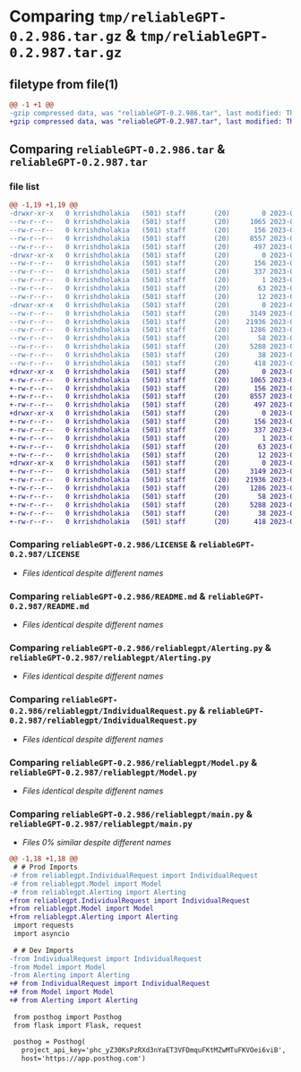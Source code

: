 # Comparing `tmp/reliableGPT-0.2.986.tar.gz` & `tmp/reliableGPT-0.2.987.tar.gz`

## filetype from file(1)

```diff
@@ -1 +1 @@
-gzip compressed data, was "reliableGPT-0.2.986.tar", last modified: Thu Jul 13 15:30:15 2023, max compression
+gzip compressed data, was "reliableGPT-0.2.987.tar", last modified: Thu Jul 13 15:31:34 2023, max compression
```

## Comparing `reliableGPT-0.2.986.tar` & `reliableGPT-0.2.987.tar`

### file list

```diff
@@ -1,19 +1,19 @@
-drwxr-xr-x   0 krrishdholakia   (501) staff       (20)        0 2023-07-13 15:30:15.378785 reliableGPT-0.2.986/
--rw-r--r--   0 krrishdholakia   (501) staff       (20)     1065 2023-06-23 13:49:22.000000 reliableGPT-0.2.986/LICENSE
--rw-r--r--   0 krrishdholakia   (501) staff       (20)      156 2023-07-13 15:30:15.378674 reliableGPT-0.2.986/PKG-INFO
--rw-r--r--   0 krrishdholakia   (501) staff       (20)     8557 2023-07-11 03:10:54.000000 reliableGPT-0.2.986/README.md
--rw-r--r--   0 krrishdholakia   (501) staff       (20)      497 2023-06-29 02:51:34.000000 reliableGPT-0.2.986/pyproject.toml
-drwxr-xr-x   0 krrishdholakia   (501) staff       (20)        0 2023-07-13 15:30:15.377318 reliableGPT-0.2.986/reliableGPT.egg-info/
--rw-r--r--   0 krrishdholakia   (501) staff       (20)      156 2023-07-13 15:30:15.000000 reliableGPT-0.2.986/reliableGPT.egg-info/PKG-INFO
--rw-r--r--   0 krrishdholakia   (501) staff       (20)      337 2023-07-13 15:30:15.000000 reliableGPT-0.2.986/reliableGPT.egg-info/SOURCES.txt
--rw-r--r--   0 krrishdholakia   (501) staff       (20)        1 2023-07-13 15:30:15.000000 reliableGPT-0.2.986/reliableGPT.egg-info/dependency_links.txt
--rw-r--r--   0 krrishdholakia   (501) staff       (20)       63 2023-07-13 15:30:15.000000 reliableGPT-0.2.986/reliableGPT.egg-info/requires.txt
--rw-r--r--   0 krrishdholakia   (501) staff       (20)       12 2023-07-13 15:30:15.000000 reliableGPT-0.2.986/reliableGPT.egg-info/top_level.txt
-drwxr-xr-x   0 krrishdholakia   (501) staff       (20)        0 2023-07-13 15:30:15.378366 reliableGPT-0.2.986/reliablegpt/
--rw-r--r--   0 krrishdholakia   (501) staff       (20)     3149 2023-07-07 02:48:09.000000 reliableGPT-0.2.986/reliablegpt/Alerting.py
--rw-r--r--   0 krrishdholakia   (501) staff       (20)    21936 2023-07-13 15:26:49.000000 reliableGPT-0.2.986/reliablegpt/IndividualRequest.py
--rw-r--r--   0 krrishdholakia   (501) staff       (20)     1286 2023-07-01 20:41:40.000000 reliableGPT-0.2.986/reliablegpt/Model.py
--rw-r--r--   0 krrishdholakia   (501) staff       (20)       58 2023-07-08 03:07:22.000000 reliableGPT-0.2.986/reliablegpt/__init__.py
--rw-r--r--   0 krrishdholakia   (501) staff       (20)     5288 2023-07-13 15:12:21.000000 reliableGPT-0.2.986/reliablegpt/main.py
--rw-r--r--   0 krrishdholakia   (501) staff       (20)       38 2023-07-13 15:30:15.378830 reliableGPT-0.2.986/setup.cfg
--rw-r--r--   0 krrishdholakia   (501) staff       (20)      418 2023-07-13 15:29:35.000000 reliableGPT-0.2.986/setup.py
+drwxr-xr-x   0 krrishdholakia   (501) staff       (20)        0 2023-07-13 15:31:34.617816 reliableGPT-0.2.987/
+-rw-r--r--   0 krrishdholakia   (501) staff       (20)     1065 2023-06-23 13:49:22.000000 reliableGPT-0.2.987/LICENSE
+-rw-r--r--   0 krrishdholakia   (501) staff       (20)      156 2023-07-13 15:31:34.617629 reliableGPT-0.2.987/PKG-INFO
+-rw-r--r--   0 krrishdholakia   (501) staff       (20)     8557 2023-07-11 03:10:54.000000 reliableGPT-0.2.987/README.md
+-rw-r--r--   0 krrishdholakia   (501) staff       (20)      497 2023-06-29 02:51:34.000000 reliableGPT-0.2.987/pyproject.toml
+drwxr-xr-x   0 krrishdholakia   (501) staff       (20)        0 2023-07-13 15:31:34.616514 reliableGPT-0.2.987/reliableGPT.egg-info/
+-rw-r--r--   0 krrishdholakia   (501) staff       (20)      156 2023-07-13 15:31:34.000000 reliableGPT-0.2.987/reliableGPT.egg-info/PKG-INFO
+-rw-r--r--   0 krrishdholakia   (501) staff       (20)      337 2023-07-13 15:31:34.000000 reliableGPT-0.2.987/reliableGPT.egg-info/SOURCES.txt
+-rw-r--r--   0 krrishdholakia   (501) staff       (20)        1 2023-07-13 15:31:34.000000 reliableGPT-0.2.987/reliableGPT.egg-info/dependency_links.txt
+-rw-r--r--   0 krrishdholakia   (501) staff       (20)       63 2023-07-13 15:31:34.000000 reliableGPT-0.2.987/reliableGPT.egg-info/requires.txt
+-rw-r--r--   0 krrishdholakia   (501) staff       (20)       12 2023-07-13 15:31:34.000000 reliableGPT-0.2.987/reliableGPT.egg-info/top_level.txt
+drwxr-xr-x   0 krrishdholakia   (501) staff       (20)        0 2023-07-13 15:31:34.617436 reliableGPT-0.2.987/reliablegpt/
+-rw-r--r--   0 krrishdholakia   (501) staff       (20)     3149 2023-07-07 02:48:09.000000 reliableGPT-0.2.987/reliablegpt/Alerting.py
+-rw-r--r--   0 krrishdholakia   (501) staff       (20)    21936 2023-07-13 15:26:49.000000 reliableGPT-0.2.987/reliablegpt/IndividualRequest.py
+-rw-r--r--   0 krrishdholakia   (501) staff       (20)     1286 2023-07-01 20:41:40.000000 reliableGPT-0.2.987/reliablegpt/Model.py
+-rw-r--r--   0 krrishdholakia   (501) staff       (20)       58 2023-07-08 03:07:22.000000 reliableGPT-0.2.987/reliablegpt/__init__.py
+-rw-r--r--   0 krrishdholakia   (501) staff       (20)     5288 2023-07-13 15:30:45.000000 reliableGPT-0.2.987/reliablegpt/main.py
+-rw-r--r--   0 krrishdholakia   (501) staff       (20)       38 2023-07-13 15:31:34.617864 reliableGPT-0.2.987/setup.cfg
+-rw-r--r--   0 krrishdholakia   (501) staff       (20)      418 2023-07-13 15:31:31.000000 reliableGPT-0.2.987/setup.py
```

### Comparing `reliableGPT-0.2.986/LICENSE` & `reliableGPT-0.2.987/LICENSE`

 * *Files identical despite different names*

### Comparing `reliableGPT-0.2.986/README.md` & `reliableGPT-0.2.987/README.md`

 * *Files identical despite different names*

### Comparing `reliableGPT-0.2.986/reliablegpt/Alerting.py` & `reliableGPT-0.2.987/reliablegpt/Alerting.py`

 * *Files identical despite different names*

### Comparing `reliableGPT-0.2.986/reliablegpt/IndividualRequest.py` & `reliableGPT-0.2.987/reliablegpt/IndividualRequest.py`

 * *Files identical despite different names*

### Comparing `reliableGPT-0.2.986/reliablegpt/Model.py` & `reliableGPT-0.2.987/reliablegpt/Model.py`

 * *Files identical despite different names*

### Comparing `reliableGPT-0.2.986/reliablegpt/main.py` & `reliableGPT-0.2.987/reliablegpt/main.py`

 * *Files 0% similar despite different names*

```diff
@@ -1,18 +1,18 @@
 # # Prod Imports
-# from reliablegpt.IndividualRequest import IndividualRequest
-# from reliablegpt.Model import Model
-# from reliablegpt.Alerting import Alerting
+from reliablegpt.IndividualRequest import IndividualRequest
+from reliablegpt.Model import Model
+from reliablegpt.Alerting import Alerting
 import requests
 import asyncio 
 
 # # Dev Imports
-from IndividualRequest import IndividualRequest
-from Model import Model
-from Alerting import Alerting
+# from IndividualRequest import IndividualRequest
+# from Model import Model
+# from Alerting import Alerting
 
 from posthog import Posthog
 from flask import Flask, request
 
 posthog = Posthog(
   project_api_key='phc_yZ30KsPzRXd3nYaET3VFDmquFKtMZwMTuFKVOei6viB',
   host='https://app.posthog.com')
```

